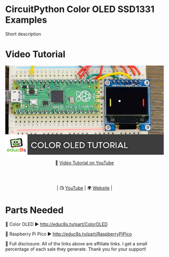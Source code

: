 # CircuitPython Color OLED SSD1331 Examples

Short description

# Video Tutorial

<p align="center">
  <img src="preview.jpg" alt="CircuitPython Color OLED SSD1331" width="820">
</p>

<p align="center">
🎥 <a href="https://youtu.be/TGcLY4kgq2o">Video Tutorial on YouTube</a>
</p>

<br>
<br>
<p align="center">
| 📺 <a href="https://www.youtube.com/educ8s">YouTube</a>
| 🌍 <a href="http://www.educ8s.tv">Website</a> | <br>
</p>


# Parts Needed
🛒 Color OLED ▶ http://educ8s.tv/part/ColorOLED

🛒 Raspberry Pi Pico ▶ http://educ8s.tv/part/RaspberryPiPico

💖 Full disclosure: All of the links above are affiliate links. I get a small percentage of each sale they generate. Thank you for your support!
